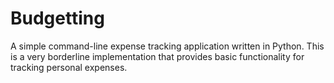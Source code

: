 # Budgetting
A simple command-line expense tracking application written in Python. This is a very borderline implementation that provides basic functionality for tracking personal expenses.
